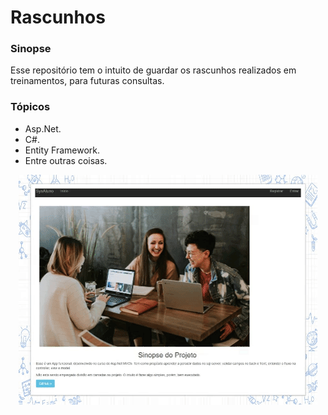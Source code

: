 # Rascunhos

### Sinopse ###
<p> 
  Esse repositório tem o intuito de guardar os rascunhos realizados em treinamentos, para futuras consultas.
</p>

### Tópicos ###

* Asp.Net.
* C#.
* Entity Framework.
* Entre outras coisas.



<p align="center">
  <img src="https://github.com/Jeffconexion/SysAluno/blob/main/sysProject.gif" />
</p>
